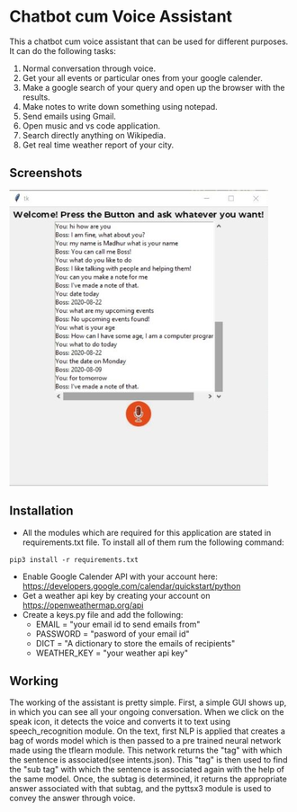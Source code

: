 # Chatbot cum Voice Assistant
This a chatbot cum voice assistant that can be used for different purposes. It can do the following tasks:
1. Normal conversation through voice.
2. Get your all events or particular ones from your google calender.
3. Make a google search of your query and open up the browser with the results.
4. Make notes to write down something using notepad.
5. Send emails using Gmail.
6. Open music and vs code application.
7. Search directly anything on Wikipedia.
8. Get real time weather report of your city.

## Screenshots
![Image](/images/chatbot.jpg)

## Installation
* All the modules which are required for this application are stated in requirements.txt file. 
To install all of them rum the following command:
```
pip3 install -r requirements.txt
```

* Enable Google Calender API with your account here: https://developers.google.com/calendar/quickstart/python
* Get a weather api key by creating your account on https://openweathermap.org/api
* Create a keys.py file and add the following:
    * EMAIL = "your email id to send emails from"
    * PASSWORD = "pasword of your email id"
    * DICT = "A dictionary to store the emails of recipients"
    * WEATHER_KEY = "your weather api key"

## Working
The working of the assistant is pretty simple.
First, a simple GUI shows up, in which you can see all your ongoing conversation.
When we click on the speak icon, it detects the voice and converts it to text using
speech_recognition module. 
On the text, first NLP is applied that creates a bag of words model which is then passed to a pre trained neural network made using the tflearn module. This network returns the "tag" with which 
the sentence is associated(see intents.json). 
This "tag" is then used to find the "sub tag" with which the sentence is associated
again with the help of the same model.
Once, the subtag is determined, it returns the appropriate answer associated with that
subtag, and the pyttsx3 module is used to convey the answer through voice.


